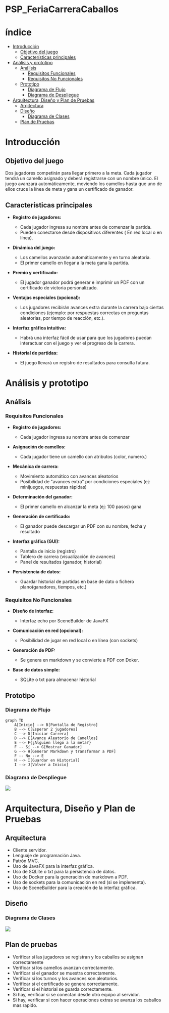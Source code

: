 # PSP_FeriaCarreraCaballos
# índice
- [Introducción](#introducción)
    - [Objetivo del juego](#objetivo-del-juego)
    - [Características principales](#características-principales)
- [Análisis y prototipo](#análisis-y-prototipo)
    - [Análisis](#análisis)
        - [Requisitos Funcionales](#requisitos-funcionales)
        - [Requisitos No Funcionales](#requisitos-no-funcionales)
    - [Prototipo](#prototipo)
        - [Diagrama de Flujo](#diagrama-de-flujo)
        - [Diagrama de Despliegue](#diagrama-de-despliegue)
- [Arquitectura, Diseño y Plan de Pruebas](#arquitectura-diseño-y-plan-de-pruebas)
    - [Arqitectura](#arquitectura)
    - [Diseño](#diseño)
        - [Diagrama de Clases](#diagrama-de-clases)
    - [Plan de Pruebas](#plan-de-pruebas)
        
# Introducción
## Objetivo del juego
Dos jugadores competirán para llegar primero a la meta. Cada jugador tendrá un camello asignado y deberá registrarse con un nombre único. El juego avanzará automáticamente, moviendo los camellos hasta que uno de ellos cruce la línea de meta y gana un certificado de ganador.

## Características principales
- **Registro de jugadores:**
    - Cada jugador ingresa su nombre antes de comenzar la partida.
    - Pueden conectarse desde dispositivos diferentes ( En red local o en línea).

- **Dinámica del juego:**
    - Los camellos avanzarán automáticamente y en turno aleatoria.
    - El primer camello en llegar a la meta gana la partida.

- **Premio y certificado:**
    - El jugador ganador podrá generar e imprimir un PDF con un certificado de victoria personalizado.

- **Ventajas especiales (opcional):**
    - Los jugadores recibirán avances extra durante la carrera bajo ciertas condiciones (ejemplo: por respuestas correctas en preguntas aleatorias, por tiempo de reacción, etc.).

- **Interfaz gráfica intuitiva:**
    - Habrá una interfaz fácil de usar para que los jugadores puedan interactuar con el juego y ver el progreso de la carrera.

- **Historial de partidas:**
    - El juego llevará un registro de resultados para consulta futura.

# Análisis y prototipo

## Análisis

### Requisitos Funcionales

- **Registro de jugadores:**
    - Cada jugador ingresa su nombre antes de comenzar

- **Asignación de camellos:**
    - Cada jugador tiene un camello con atributos (color, numero.)

- **Mecánica de carrera:**
    - Movimiento automático con avances aleatorios
    - Posibilidad de "avances extra" por condiciones especiales (ej: minijuegos, respuestas rápidas)

- **Determinación del ganador:**
    - El primer camello en alcanzar la meta (ej: 100 pasos) gana

- **Generación de certificado:**
    - El ganador puede descargar un PDF con su nombre, fecha y resultado

- **Interfaz gráfica (GUI):**
    - Pantalla de inicio (registro)
    - Tablero de carrera (visualización de avances)
    - Panel de resultados (ganador, historial)

- **Persistencia de datos:**
    - Guardar historial de partidas en base de dato o fichero plano(ganadores, tiempos, etc.)

### Requisitos No Funcionales

- **Diseño de interfaz:**
    - Interfaz echo por SceneBuilder de JavaFX

- **Comunicación en red (opcional):**
    - Posibilidad de jugar en red local o en línea (con sockets)

- **Generación de PDF:**
    - Se genera en markdown y se convierte a PDF con Doker.

- **Base de datos simple:**
    - SQLite o txt para almacenar historial

## Prototipo

### Diagrama de Flujo

```mermaid
graph TD
    A[Inicio] --> B[Pantalla de Registro]
    B --> C[Esperar 2 jugadores]
    C --> D[Iniciar Carrera]
    D --> E[Avance Aleatorio de Camellos]
    E --> F{¿Alguien llegó a la meta?}
    F -- Sí --> G[Mostrar Ganador]
    G --> H[Generar Markdown y transformar a PDF]
    F -- No --> E
    H --> I[Guardar en Historial]
    I --> J[Volver a Inicio]
```

### Diagrama de Despliegue
<img src="./Multimedia/DiagramaDespliegue.png">

# Arquitectura, Diseño y Plan de Pruebas
## Arquitectura 
- Cliente servidor.
- Lenguaje de programación Java.
- Patrón MVC.
- Uso de JavaFX para la interfaz gráfica.
- Uso de SQLite o txt para la persistencia de datos.
- Uso de Docker para la generación de markdown a PDF.
- Uso de sockets para la comunicación en red (si se implementa).
- Uso de SceneBuilder para la creación de la interfaz gráfica.

## Diseño

### Diagrama de Clases
<img src="./Multimedia/DiagramaClase.png">


## Plan de pruebas
- Verificar si las jugadores se registran y los caballos se asignan correctamente
- Verificar si los camellos avanzan correctamente.
- Verificar si el ganador se muestra correctamente.
- Verificar si los turnos y los avances son aleatorios.
- Verificar si el certificado se genera correctamente.
- Verificar si el historial se guarda correctamente.
- Si hay, verificar si se conectan desde otro equipo al servidor.
- Si hay, verificar si con hacer operaciones extras se avanza los caballos mas rapido.

